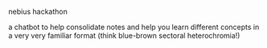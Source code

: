 nebius hackathon

a chatbot to help consolidate notes and help you learn different concepts in a very very familiar format (think blue-brown sectoral heterochromia!)
